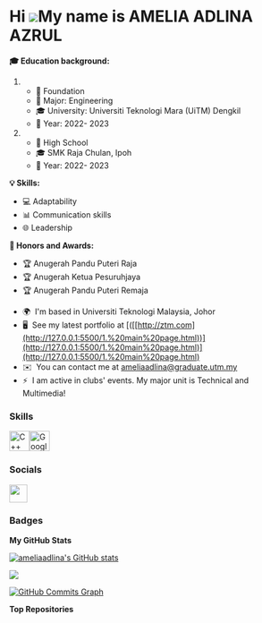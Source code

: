 Hi ![](https://user-images.githubusercontent.com/18350557/176309783-0785949b-9127-417c-8b55-ab5a4333674e.gif)My name is AMELIA ADLINA AZRUL
===========================================================================================================================================
**🎓 Education background:**
   1) - 🏫 Foundation
      - 📘 Major: Engineering
      - 🎓 University: Universiti Teknologi Mara (UiTM) Dengkil
      - 📅 Year: 2022- 2023

  2)  - 🏫 High School
      - 🎓 SMK Raja Chulan, Ipoh
      - 📅 Year: 2022- 2023

**💡 Skills:**
   - 💻 Adaptability
   - 📊 Communication skills
   - 🌐 Leadership

**🏅 Honors and Awards:**
   - 🏆 Anugerah Pandu Puteri Raja
   - 🏆 Anugerah Ketua Pesuruhjaya
   - 🏆 Anugerah Pandu Puteri Remaja
     
* 🌍  I'm based in Universiti Teknologi Malaysia, Johor
* 🖥️  See my latest portfolio at [([[http://ztm.com](http://127.0.0.1:5500/1.%20main%20page.html))](http://127.0.0.1:5500/1.%20main%20page.html)](http://127.0.0.1:5500/1.%20main%20page.html)
* ✉️  You can contact me at [ameliaadlina@graduate.utm.my](mailto:ameliaadlina@graduate.utm.my)
* ⚡  I am active in clubs' events. My major unit is Technical and Multimedia!

### Skills


<p align="left">
<a href="https://docs.microsoft.com/en-us/cpp/?view=msvc-170" target="_blank" rel="noreferrer"><img src="https://raw.githubusercontent.com/danielcranney/readme-generator/main/public/icons/skills/cplusplus-colored.svg" width="36" height="36" alt="C++" /></a><a href="https://cloud.google.com/" target="_blank" rel="noreferrer"><img src="https://raw.githubusercontent.com/danielcranney/readme-generator/main/public/icons/skills/googlecloud-colored.svg" width="36" height="36" alt="Google Cloud" /></a>
</p>


### Socials

<p align="left"> <a href="https://www.github.com/ameliaadlina" target="_blank" rel="noreferrer"> <picture> <source media="(prefers-color-scheme: dark)" srcset="https://raw.githubusercontent.com/danielcranney/readme-generator/main/public/icons/socials/github-dark.svg" /> <source media="(prefers-color-scheme: light)" srcset="https://raw.githubusercontent.com/danielcranney/readme-generator/main/public/icons/socials/github.svg" /> <img src="https://raw.githubusercontent.com/danielcranney/readme-generator/main/public/icons/socials/github.svg" width="32" height="32" /> </picture> </a></p>

### Badges

<b>My GitHub Stats</b>

<a href="http://www.github.com/ameliaadlina"><img src="https://github-readme-stats.vercel.app/api?username=ameliaadlina&show_icons=true&hide=&count_private=true&title_color=0891b2&text_color=ffffff&icon_color=0891b2&bg_color=1c1917&hide_border=true&show_icons=true" alt="ameliaadlina's GitHub stats" /></a>

<a href="http://www.github.com/ameliaadlina"><img src="https://github-readme-streak-stats.herokuapp.com/?user=ameliaadlina&stroke=ffffff&background=1c1917&ring=0891b2&fire=0891b2&currStreakNum=ffffff&currStreakLabel=0891b2&sideNums=ffffff&sideLabels=ffffff&dates=ffffff&hide_border=true" /></a>

<a href="http://www.github.com/ameliaadlina"><img src="https://github-readme-activity-graph.cyclic.app/graph?username=ameliaadlina&bg_color=1c1917&color=ffffff&line=0891b2&point=ffffff&area_color=1c1917&area=true&hide_border=true&custom_title=GitHub%20Commits%20Graph" alt="GitHub Commits Graph" /></a>

<b>Top Repositories</b>

<div width="100%" align="center"></div><br /><br /><br /><br /><br /><br /><br />

